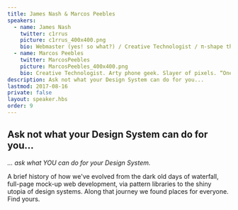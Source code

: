 ```yaml
---
title: James Nash & Marcos Peebles
speakers:
  - name: James Nash
    twitter: c1rrus
    picture: c1rrus_400x400.png
    bio: Webmaster (yes! so what?) / Creative Technologist / π-shape things, managing hats, coding & visual skills, en/fr/es/nl/pt. Build it. Let some ignorants of geometry enter.
  - name: Marcos Peebles
    twitter: MarcosPeebles
    picture: MarcosPeebles_400x400.png
    bio: Creative Technologist. Arty phone geek. Slayer of pixels. “One Web” evangelist. Fashion Terrorist. Frequently NSFW.
description: Ask not what your Design System can do for you...
lastmod: 2017-08-16
private: false
layout: speaker.hbs
order: 9
---
```


## Ask not what your Design System can do for you...

_... ask what YOU can do for your Design System._

A brief history of how we've evolved from the dark old days of waterfall, full-page mock-up web development, via pattern libraries to the shiny utopia of design systems. Along that journey we found places for everyone. Find yours.

